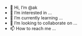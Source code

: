- 👋 Hi, I’m @ak
- 👀 I’m interested in ...
- 🌱 I’m currently learning ...
- 💞️ I’m looking to collaborate on ...
- 📫 How to reach me ...

<!---
 ak is a ✨ special ✨ repository because its `README.md` (this file) appears on your GitHub profile.
You can click the Preview link to take a look at your changes.
--->
